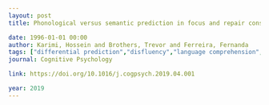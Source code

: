 ```yaml
---
layout: post
title: Phonological versus semantic prediction in focus and repair constructions - No evidence for differential predictions

date: 1996-01-01 00:00
author: Karimi, Hossein and Brothers, Trevor and Ferreira, Fernanda
tags: ["differential prediction","disfluency","language comprehension","spreading activation"]
journal: Cognitive Psychology

link: https://doi.org/10.1016/j.cogpsych.2019.04.001

year: 2019
---
```



